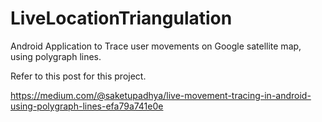 # LiveLocationTriangulation
Android Application to Trace user movements on Google satellite map, using polygraph lines.

Refer to this post for this project.

https://medium.com/@saketupadhya/live-movement-tracing-in-android-using-polygraph-lines-efa79a741e0e
